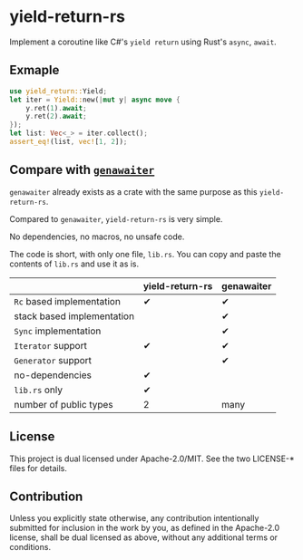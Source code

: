 # yield-return-rs

Implement a coroutine like C#'s `yield return` using Rust's `async`, `await`.

## Exmaple

```rust
use yield_return::Yield;
let iter = Yield::new(|mut y| async move {
    y.ret(1).await;
    y.ret(2).await;
});
let list: Vec<_> = iter.collect();
assert_eq!(list, vec![1, 2]);
```

## Compare with [`genawaiter`](https://github.com/whatisaphone/genawaiter)

`genawaiter` already exists as a crate with the same purpose as this `yield-return-rs`.

Compared to `genawaiter`, `yield-return-rs` is very simple.

No dependencies, no macros, no unsafe code.

The code is short, with only one file, `lib.rs`. You can copy and paste the contents of `lib.rs` and use it as is.

|                            | yield-return-rs | genawaiter |
| -------------------------- | --------------- | ---------- |
| `Rc` based implementation  | ✔               | ✔          |
| stack based implementation |                 | ✔          |
| `Sync` implementation      |                 | ✔          |
| `Iterator` support         | ✔               | ✔          |
| `Generator` support        |                 | ✔          |
| no-dependencies            | ✔               |            |
| `lib.rs` only              | ✔               |            |
| number of public types     | 2               | many       |

## License

This project is dual licensed under Apache-2.0/MIT. See the two LICENSE-\* files for details.

## Contribution

Unless you explicitly state otherwise, any contribution intentionally submitted for inclusion in the work by you, as defined in the Apache-2.0 license, shall be dual licensed as above, without any additional terms or conditions.
